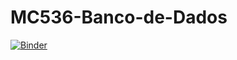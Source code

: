 # MC536-Banco-de-Dados

[![Binder](https://mybinder.org/badge.svg)](https://mybinder.org/v2/gh/thamycoelho/MC536-Banco-de-Dados.git/master)
